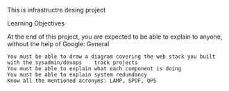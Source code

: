 This is infrastructre desing project

Learning Objectives

At the end of this project, you are expected to be able to explain to anyone, without the help of Google:
General

    You must be able to draw a diagram covering the web stack you built with the sysadmin/devops    track projects
    You must be able to explain what each component is doing
    You must be able to explain system redundancy
    Know all the mentioned acronyms: LAMP, SPOF, QPS
